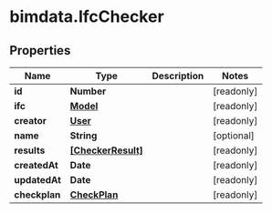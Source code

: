 # bimdata.IfcChecker

## Properties

Name | Type | Description | Notes
------------ | ------------- | ------------- | -------------
**id** | **Number** |  | [readonly] 
**ifc** | [**Model**](Model.md) |  | [readonly] 
**creator** | [**User**](User.md) |  | [readonly] 
**name** | **String** |  | [optional] 
**results** | [**[CheckerResult]**](CheckerResult.md) |  | [readonly] 
**createdAt** | **Date** |  | [readonly] 
**updatedAt** | **Date** |  | [readonly] 
**checkplan** | [**CheckPlan**](CheckPlan.md) |  | [readonly] 


